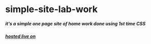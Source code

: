# simple-site-lab-work

##### it's a simple one page site of home work done using 1st time CSS

##### [hosted live on]( https://jagged-polar-tachometer.glitch.me) 
